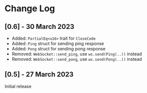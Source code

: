 # Change Log

## [0.6] - 30 March 2023

- Added: `PartialEq<u16>` trait for `CloseCode`
- Added: `Ping` struct for sending ping response
- Added: `Pong` struct for sending pong response
- Removed: `WebSocket::send_ping`, use `ws.send(Ping(..))` instead
- Removed: `WebSocket::send_pong`, use `ws.send(Pong(..))` instead

## [0.5] - 27 March 2023

Initial release